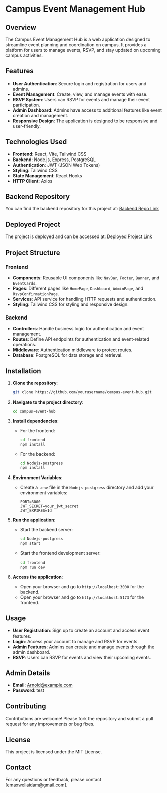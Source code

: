 # Campus Event Management Hub

## Overview

The Campus Event Management Hub is a web application designed to streamline event planning and coordination on campus. It provides a platform for users to manage events, RSVP, and stay updated on upcoming campus activities.

## Features

- **User Authentication**: Secure login and registration for users and admins.
- **Event Management**: Create, view, and manage events with ease.
- **RSVP System**: Users can RSVP for events and manage their event participation.
- **Admin Dashboard**: Admins have access to additional features like event creation and management.
- **Responsive Design**: The application is designed to be responsive and user-friendly.

## Technologies Used

- **Frontend**: React, Vite, Tailwind CSS
- **Backend**: Node.js, Express, PostgreSQL
- **Authentication**: JWT (JSON Web Tokens)
- **Styling**: Tailwind CSS
- **State Management**: React Hooks
- **HTTP Client**: Axios

## Backend Repository

You can find the backend repository for this project at: [Backend Repo Link](https://github.com/EMA-Wolf/Campus-Event-ManagementBackend)

## Deployed Project

The project is deployed and can be accessed at: [Deployed Project Link](https://campus-event-management-hub.netlify.app/)

## Project Structure

### Frontend

- **Components**: Reusable UI components like `NavBar`, `Footer`, `Banner`, and `EventCards`.
- **Pages**: Different pages like `HomePage`, `Dashboard`, `AdminPage`, and `RsvpConfirmationPage`.
- **Services**: API service for handling HTTP requests and authentication.
- **Styling**: Tailwind CSS for styling and responsive design.

### Backend

- **Controllers**: Handle business logic for authentication and event management.
- **Routes**: Define API endpoints for authentication and event-related operations.
- **Middleware**: Authentication middleware to protect routes.
- **Database**: PostgreSQL for data storage and retrieval.

## Installation

1. **Clone the repository**:

   ```bash
   git clone https://github.com/yourusername/campus-event-hub.git
   ```

2. **Navigate to the project directory**:

   ```bash
   cd campus-event-hub
   ```

3. **Install dependencies**:

   - For the frontend:
     ```bash
     cd frontend
     npm install
     ```
   - For the backend:
     ```bash
     cd Nodejs-postgress
     npm install
     ```

4. **Environment Variables**:

   - Create a `.env` file in the `Nodejs-postgress` directory and add your environment variables:
     ```
     PORT=3000
     JWT_SECRET=your_jwt_secret
     JWT_EXPIRES=1d
     ```

5. **Run the application**:

   - Start the backend server:
     ```bash
     cd Nodejs-postgress
     npm start
     ```
   - Start the frontend development server:
     ```bash
     cd frontend
     npm run dev
     ```

6. **Access the application**:
   - Open your browser and go to `http://localhost:3000` for the backend.
   - Open your browser and go to `http://localhost:5173` for the frontend.

## Usage

- **User Registration**: Sign up to create an account and access event features.
- **Login**: Access your account to manage and RSVP for events.
- **Admin Features**: Admins can create and manage events through the admin dashboard.
- **RSVP**: Users can RSVP for events and view their upcoming events.

## Admin Details

- **Email**: Arnold@example.com
- **Password**: test

## Contributing

Contributions are welcome! Please fork the repository and submit a pull request for any improvements or bug fixes.

## License

This project is licensed under the MIT License.

## Contact

For any questions or feedback, please contact [emaxwellaidam@gmail.com].
